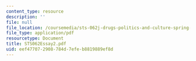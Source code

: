 ```yaml
---
content_type: resource
description: ''
file: null
file_location: /coursemedia/sts-062j-drugs-politics-and-culture-spring-2006/eef477072908784d7efeb8819889ef8d_STS062Essay2.pdf
file_type: application/pdf
resourcetype: Document
title: STS062Essay2.pdf
uid: eef47707-2908-784d-7efe-b8819889ef8d
---
```

